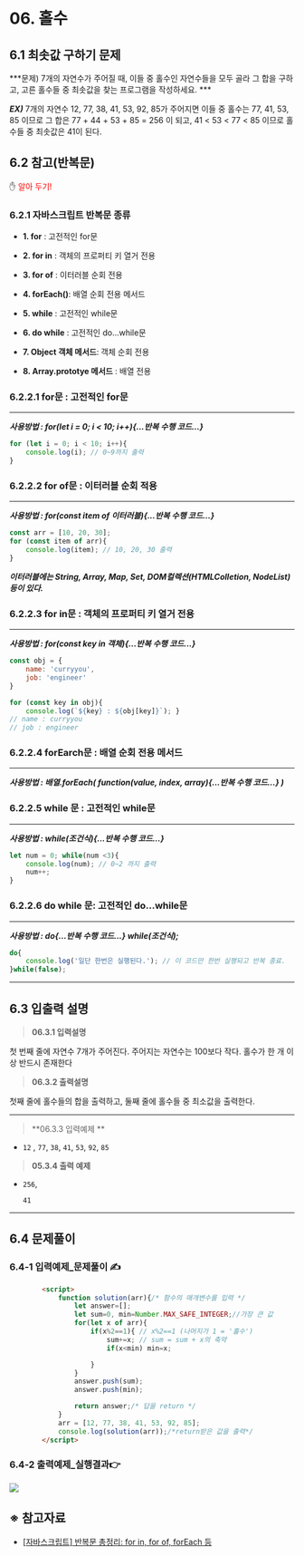# 06. 홀수



## 6.1 최솟값 구하기 문제

***문제) 7개의 자연수가 주어질 때, 이들 중 홀수인 자연수들을 모두 골라 그 합을 구하고, 고른 홀수들 중 최솟값을 찾는 프로그램을 작성하세요. ***

***EX)***  7개의 자연수 12, 77, 38, 41, 53, 92, 85가 주어지면 이들 중 홀수는 77, 41, 53, 85 이므로 그 합은 77 + 44 + 53 + 85 = 256 이 되고, 41 < 53 < 77 < 85 이므로 홀수들 중 최솟값은 41이 된다.



## 6.2 참고(반복문)

✋ <span style="color:red;">알아 두기! </span>

### 6.2.1 자바스크립트 반복문 종류

- **1. for** : 고전적인 for문

- **2. for in** : 객체의 프로퍼티 키 열거 전용
- **3. for of** : 이터러블 순회 전용
- **4. forEach()**: 배열 순회 전용 메서드
- **5. while** : 고전적인 while문
- **6. do while** : 고전적인 do...while문
- **7. Object 객체 메서드**: 객체 순회 전용
- **8. Array.prototye 메서드** : 배열 전용

 

### 6.2.2.1 for문 : 고전적인 for문

----

***사용방법 : for(let i = 0; i < 10; i++){...반복 수행 코드...}***

```javascript
for (let i = 0; i < 10; i++){
    console.log(i); // 0~9까지 출력
}
```



### 6.2.2.2 for of문 : 이터러블 순회 적용

---

***사용방법 : for(const item of 이터러블){...반복 수행 코드...}***

```javascript
const arr = [10, 20, 30];
for (const item of arr){
    console.log(item); // 10, 20, 30 출력
}
```

***이터러블에는 String, Array, Map, Set, DOM컬렉션(HTMLColletion, NodeList) 등이 있다.***



### 6.2.2.3 for in문 : 객체의 프로퍼티 키 열거 전용

-----

***사용방법 : for(const key in 객체){...반복 수행 코드...}***

```javascript
const obj = { 
    name: 'curryyou',
    job: 'engineer' 
}

for (const key in obj){
    console.log(`${key} : ${obj[key]}`); } 
// name : curryyou 
// job : engineer
```





### 6.2.2.4 forEarch문 : 배열 순회 전용 메서드

-----

***사용방법 : 배열.forEach( function(value, index, array){...반복 수행 코드...} )***





### 6.2.2.5 while 문 : 고전적인 while문

-----

***사용방법 : while(조건식){...반복 수행 코드...}***

```javascript
let num = 0; while(num <3){
    console.log(num); // 0~2 까지 출력 
    num++;
}
```



### 6.2.2.6 do while 문: 고전적인 do...while문

-----

***사용방법 : do{...반복 수행 코드...} while(조건식);***

```javascript
do{ 
    console.log('일단 한번은 실행된다.'); // 이 코드만 한번 실행되고 반복 종료. 
}while(false);


```





---



## 6.3 입출력 설명

> **06.3.1 입력설명**

첫 번째 줄에 자연수 7개가 주어진다. 주어지는 자연수는 100보다 작다. 홀수가 한 개 이상  반드시 존재한다



> **06.3.2 출력설명**

첫째 줄에 홀수들의 합을 출력하고, 둘째 줄에 홀수들 중 최소값을 출력한다.



---



> **06.3.3 입력예제 **

- `12` , `77`, `38`, `41`, `53`, `92`, `85`



> **05.3.4 출력 예제**

- `256`,

  `41`



---



## 6.4 문제풀이



### 6.4-1 입력예제_문제풀이 ✍

```html
        <script>
            function solution(arr){/* 함수의 매개변수를 입력 */
                let answer=[];
                let sum=0, min=Number.MAX_SAFE_INTEGER;//가장 큰 값
                for(let x of arr){
                    if(x%2==1){ // x%2==1 (나머지가 1 = '홀수')
                        sum+=x; // sum = sum + x의 축약
                        if(x<min) min=x;

                    }
                }
                answer.push(sum);
                answer.push(min);

                return answer;/* 답을 return */
            }
            arr = [12, 77, 38, 41, 53, 92, 85];
            console.log(solution(arr));/*return받은 값을 출력*/
        </script>
```



### 6.4-2 출력예제_실행결과👉

![](https://user-images.githubusercontent.com/75871005/123509853-dde18800-d6b2-11eb-833e-7bdd52f65d94.png)



## ※ 참고자료

- [[자바스크립트] 반복문 총정리: for in, for of, forEach 등](https://curryyou.tistory.com/202)